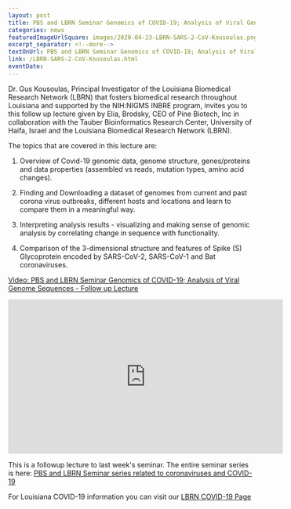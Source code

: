 ```yaml
--- 
layout: post
title: PBS and LBRN Seminar Genomics of COVID-19; Analysis of Viral Genome Sequences - Follow up Lecture
categories: news
featuredImageUrlSquare: images/2020-04-23-LBRN-SARS-2-CoV-Kousoulas.png
excerpt_separator: <!--more-->
textOnUrl: PBS and LBRN Seminar Genomics of COVID-19; Analysis of Viral Genome Sequences - Follow up Lecture
link: /LBRN-SARS-2-CoV-Kousoulas.html
eventDate:
--- 
```


Dr. Gus Kousoulas, Principal Investigator of the Louisiana Biomedical Research Network (LBRN) that fosters biomedical research throughout Louisiana and supported by the NIH:NIGMS INBRE program, invites you to this follow up lecture given by Elia, Brodsky, CEO of Pine Biotech, Inc in collaboration with the Tauber Bioinformatics Research Center, University of Haifa, Israel and the Louisiana Biomedical Research Network (LBRN). <!--more-->

The topics that are covered in  this lecture are:

1. Overview of Covid-19 genomic data, genome structure, genes/proteins and data properties (assembled vs reads, mutation types, amino acid changes).  

2. Finding and Downloading a dataset of genomes from current and past corona virus outbreaks, different hosts and locations and learn to compare them in a meaningful way.  

3. Interpreting analysis results - visualizing and making sense of genomic analysis by correlating change in sequence with functionality.  

4. Comparison of the 3-dimensional structure and features of Spike (S) Glycoprotein encoded by SARS-CoV-2,  SARS-CoV-1 and Bat coronaviruses.  

  [Video: PBS and LBRN Seminar Genomics of COVID-19; Analysis of Viral Genome Sequences - Follow up Lecture](https://www.youtube.com/watch?v=5DWTtC49__M)
  
<center><iframe width="560" height="315" src="https://www.youtube.com/embed/5DWTtC49__M" frameborder="0" allow="accelerometer; autoplay; encrypted-media; gyroscope; picture-in-picture" allowfullscreen></iframe></center>

This is a followup lecture to last week's seminar. The entire seminar series is here: [PBS and LBRN Seminar series related to coronaviruses and COVID-19](https://lbrn.lsu.edu/LBRN-SARS-2-CoV-Kousoulas.html)

For Louisiana COVID-19 information you can visit our [LBRN COVID-19 Page](/LBRN-COVID-19.html)
